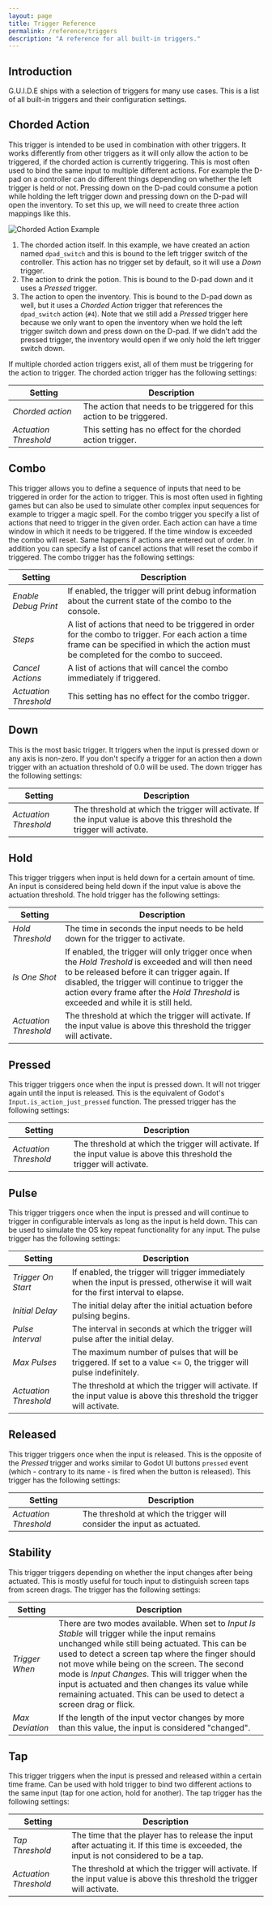 ```yaml
---
layout: page
title: Trigger Reference
permalink: /reference/triggers
description: "A reference for all built-in triggers."
---
```


## Introduction
G.U.I.D.E ships with a selection of triggers for many use cases. This is a list of all built-in triggers and their configuration settings.

## Chorded Action
This trigger is intended to be used in combination with other triggers. It works differently from other triggers as it will only allow the action to be triggered, if the chorded action is currently triggering. This is most often used to bind the same input to multiple different actions. For example the D-pad on a controller can do different things depending on whether the left trigger is held or not. Pressing down on the D-pad could consume a potion while holding the left trigger down and pressing down on the D-pad will open the inventory. To set this up, we will need to create three action mappings like this.

![Chorded Action Example]({{site.baseurl}}/assets/img/manual/chorded_trigger_example.png)

1. The chorded action itself. In this example, we have created an action named `dpad_switch` and this is bound to the left trigger switch of the controller. This action has no trigger set by default, so it will use a _Down_ trigger.
2. The action to drink the potion. This is bound to the D-pad down and it uses a _Pressed_ trigger.
3. The action to open the inventory. This is bound to the D-pad down as well, but it uses a _Chorded Action_ trigger that references the `dpad_switch` action (`#4`). Note that we still add a _Pressed_ trigger here because we only want to open the inventory when we hold the left trigger switch down and press down on the D-pad. If we didn't add the pressed trigger, the inventory would open if we only hold the left trigger switch down.

If multiple chorded action triggers exist, all of them must be triggering for the action to trigger. The chorded action trigger has the following settings:

| Setting               | Description                                                            |
|-----------------------|------------------------------------------------------------------------|
| _Chorded action_      | The action that needs to be triggered for this action to be triggered. |
| _Actuation Threshold_ | This setting has no effect for the chorded action trigger.             |

## Combo
This trigger allows you to define a sequence of inputs that need to be triggered in order for the action to trigger. This is most often used in fighting games but can also be used to simulate other complex input sequences for example to trigger a magic spell. For the combo trigger you specify a list of actions that need to trigger in the given order. Each action can have a time window in which it needs to be triggered. If the time window is exceeded the combo will reset. Same happens if actions are entered out of order. In addition you can specify a list of cancel actions that will reset the combo if triggered. The combo trigger has the following settings:

| Setting               | Description                                                                                                                                                                                  |
|-----------------------|----------------------------------------------------------------------------------------------------------------------------------------------------------------------------------------------|
| _Enable Debug Print_  | If enabled, the trigger will print debug information about the current state of the combo to the console.                                                                                    |
| _Steps_               | A list of actions that need to be triggered in order for the combo to trigger. For each action a time frame can be specified in which the action must be completed for the combo to succeed. |
| _Cancel Actions_      | A list of actions that will cancel the combo immediately if triggered.                                                                                                                       |
| _Actuation Threshold_ | This setting has no effect for the combo trigger.                                                                                                                                            |


## Down
This is the most basic trigger. It triggers when the input is pressed down or any axis is non-zero. If you don't specify a trigger for an action then a down trigger with an actuation threshold of 0.0 will be used. The down trigger has the following settings:

| Setting               | Description                                                                                                             |
|-----------------------|-------------------------------------------------------------------------------------------------------------------------|
| _Actuation Threshold_ | The threshold at which the trigger will activate. If the input value is above this threshold the trigger will activate. |


## Hold
This trigger triggers when input is held down for a certain amount of time. An input is considered being held down if the input value is above the actuation threshold. The hold trigger has the following settings:

| Setting               | Description                                                                                                                                                                                                                                                                                     |
|-----------------------|-------------------------------------------------------------------------------------------------------------------------------------------------------------------------------------------------------------------------------------------------------------------------------------------------|
| _Hold Threshold_      | The time in seconds the input needs to be held down for the trigger to activate.                                                                                                                                                                                                                |
| _Is One Shot_         | If enabled, the trigger will only trigger once when the _Hold Treshold_ is exceeded and will then need to be released before it can trigger again. If disabled, the trigger will continue to  trigger the action every frame after the _Hold Threshold_ is exceeded and while it is still held. |
| _Actuation Threshold_ | The threshold at which the trigger will activate. If the input value is above this threshold the trigger will activate.                                                                                                                                                                         |

## Pressed
This trigger triggers once when the input is pressed down. It will not trigger again until the input is released. This is the equivalent of Godot's `Input.is_action_just_pressed` function. The pressed trigger has the following settings:

| Setting               | Description                                                                                                             |
|-----------------------|-------------------------------------------------------------------------------------------------------------------------|
| _Actuation Threshold_ | The threshold at which the trigger will activate. If the input value is above this threshold the trigger will activate. |

## Pulse
This trigger triggers once when the input is pressed and will continue to trigger in configurable intervals as long as the input is held down. This can be used to simulate the OS key repeat functionality for any input. The pulse trigger has the following settings:

| Setting               | Description                                                                                                                          |
|-----------------------|--------------------------------------------------------------------------------------------------------------------------------------|
| _Trigger On Start_    | If enabled, the trigger will trigger immediately when the input is pressed, otherwise it will wait for the first interval to elapse. |
| _Initial Delay_       | The initial delay after the initial actuation before pulsing begins.                                                                 |
| _Pulse Interval_      | The interval in seconds at which the trigger will pulse after the initial delay.                                                     |
| _Max Pulses_          | The maximum number of pulses that will be triggered. If set to a value <= 0, the trigger will pulse indefinitely.                    |
| _Actuation Threshold_ | The threshold at which the trigger will activate. If the input value is above this threshold the trigger will activate.              |

## Released
This trigger triggers once when the input is released. This is the opposite of the _Pressed_ trigger and works similar to Godot UI buttons `pressed` event (which - contrary to its name - is fired when the button is released). This trigger has the following settings:

| Setting               | Description                                                             |
|-----------------------|-------------------------------------------------------------------------|
| _Actuation Threshold_ | The threshold at which the trigger will consider the input as actuated. |

## Stability

This trigger triggers depending on whether the input changes after being actuated. This is mostly useful for touch input to distinguish screen taps from screen drags.  The trigger has the following settings:

| Setting         | Description                                                                                                                                                                                                                                                                                                                                                                                                                          |
|-----------------|--------------------------------------------------------------------------------------------------------------------------------------------------------------------------------------------------------------------------------------------------------------------------------------------------------------------------------------------------------------------------------------------------------------------------------------|
| _Trigger When_  | There are two modes available. When set to _Input Is Stable_ will trigger while the input remains unchanged while still being actuated. This can be used to detect a screen tap where the finger should not move while being on the screen. The second mode is _Input Changes_. This will trigger when the input is actuated and then changes its value while remaining actuated. This can be used to detect a screen drag or flick. |
| _Max Deviation_ | If the length of the input vector changes by more than this value, the input is considered "changed".                                                                                                                                                                                                                                                                                                                                |


## Tap
This trigger triggers when the input is pressed and released within a certain time frame. Can be used with hold trigger to bind two different actions to the same input (tap for one action, hold for another). The tap trigger has the following settings:

| Setting               | Description                                                                                                                              |
|-----------------------|------------------------------------------------------------------------------------------------------------------------------------------|
| _Tap Threshold_       | The time that the player has to release the input after actuating it. If this time is exceeded, the input is not considered to be a tap. |
| _Actuation Threshold_ | The threshold at which the trigger will activate. If the input value is above this threshold the trigger will activate.                  |

